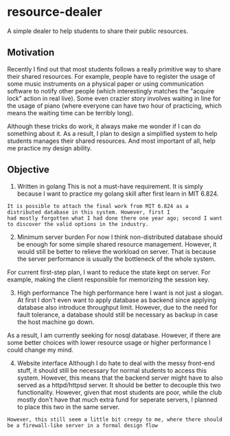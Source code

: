 # resource-dealer
A simple dealer to help students to share their public resources.

## Motivation

Recently I find out that most students follows a really primitive way to share their shared resources. 
For example, people have to register the usage of some music instruments on a physical paper or using 
communication software to notify other people (which interestingly matches the "acquire lock" action 
in real live). Some even crazier story involves waiting in line for the usage of piano (where everyone can 
have two hour of practicing, which means the waiting time can be terribly long).

Although these tricks do work, it always make me wonder if I can do something about it. As a result, I plan 
to design a simplified system to help students manages their shared resources. And most important of all, 
help me practice my design ability.

## Objective

1. Written in golang
This is not a must-have requirement. It is simply because I want to practice my golang skill after first learn 
in MIT 6.824.

```
It is possible to attach the final work from MIT 6.824 as a distributed database in this system. However, first I 
had mostly forgotten what I had done there one year ago; second I want to discover the valid options in the industry.
```

2. Minimum server burden
For now I think non-distributed database should be enough for some simple shared resource management. However, 
it would still be better to relieve the workload on server. That is because the server performance is usually the bottleneck of the whole system.

For current first-step plan, I want to reduce the state kept on server. For example, making the client responsible for 
memorizing the session key. 

3. High performance
The high performance here I want is not just a slogan. At first I don't even want to apply database as backend since 
applying database also introduce throughput limit. However, due to the need for fault tolerance, a database should still 
be necessary as backup in case the host machine go down.

As a result, I am currently seeking for nosql database. However, if there are some better choices with lower resource usage or higher performance I could change my mind.

4. Website interface
Although I do hate to deal with the messy front-end stuff, it should still be necessary for normal students to access this system. However, this means that the backend server might have to also served as a httpd/httpsd server. 
It should be better to decouple this two functionality. However, given that most students are poor, while the club 
mostly don't have that much extra fund for seperate servers, I planned to place this two in the same server. 

```
However, this still seem a little bit creepy to me, where there should be a firewall-like server in a formal design flow 
```
